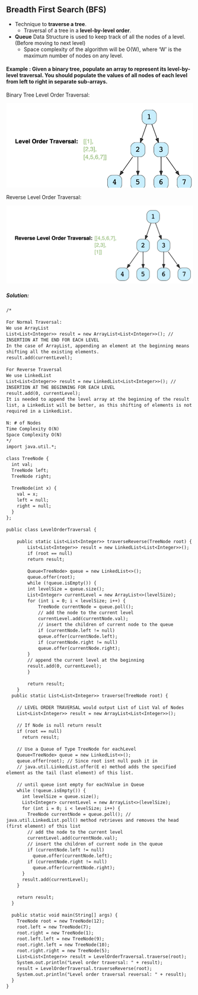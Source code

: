 ## Breadth First Search (BFS)

* Technique to **traverse a tree**.
    * Traversal of a tree in a **level-by-level order**.
* **Queue** Data Structure is used to keep track of all the nodes of a level. (Before moving to next level)
    * Space complexity of the algorithm will be O(W), where ‘W’ is the maximum number of nodes on any level.

#### Example : Given a binary tree, populate an array to represent its level-by-level traversal. You should populate the values of all nodes of each level from left to right in separate sub-arrays.



Binary Tree Level Order Traversal: 

![Example 1](example-1.png)

Reverse Level Order Traversal: 

![Example 2](example-2.png)

#####  Solution:
```
/*

For Normal Traversal:
We use ArrayList
List<List<Integer>> result = new ArrayList<List<Integer>>(); // INSERTION AT THE END FOR EACH LEVEL
In the case of ArrayList, appending an element at the beginning means shifting all the existing elements.
result.add(currentLevel);

For Reverse Traversal
We use LinkedList
List<List<Integer>> result = new LinkedList<List<Integer>>(); // INSERTION AT THE BEGINNING FOR EACH LEVEL
result.add(0, currentLevel); 
It is needed to append the level array at the beginning of the result list, a LinkedList will be better, as this shifting of elements is not required in a LinkedList.

N: # of Nodes
Time Complexity O(N)
Space Complexity O(N)
*/
import java.util.*;

class TreeNode {
  int val;
  TreeNode left;
  TreeNode right;

  TreeNode(int x) {
    val = x;
    left = null;
    right = null;
  }
};

public class LevelOrderTraversal {

    public static List<List<Integer>> traverseReverse(TreeNode root) {
        List<List<Integer>> result = new LinkedList<List<Integer>>();
        if (root == null)
        return result;

        Queue<TreeNode> queue = new LinkedList<>();
        queue.offer(root);
        while (!queue.isEmpty()) {
        int levelSize = queue.size();
        List<Integer> currentLevel = new ArrayList<>(levelSize);
        for (int i = 0; i < levelSize; i++) {
            TreeNode currentNode = queue.poll();
            // add the node to the current level
            currentLevel.add(currentNode.val);
            // insert the children of current node to the queue
            if (currentNode.left != null)
            queue.offer(currentNode.left);
            if (currentNode.right != null)
            queue.offer(currentNode.right);
        }
        // append the current level at the beginning
        result.add(0, currentLevel);
        }

        return result;
    }
  public static List<List<Integer>> traverse(TreeNode root) {
    
    // LEVEL ORDER TRAVERSAL would output List of List Val of Nodes
    List<List<Integer>> result = new ArrayList<List<Integer>>();
    
    // If Node is null return result
    if (root == null)
      return result;
      
    // Use a Queue of Type TreeNode for eachLevel
    Queue<TreeNode> queue = new LinkedList<>();
    queue.offer(root); // Since root isnt null push it in
    // java.util.LinkedList.offer(E e) method adds the specified element as the tail (last element) of this list.
    
    // until queue isnt empty for eachValue in Queue
    while (!queue.isEmpty()) {
      int levelSize = queue.size();
      List<Integer> currentLevel = new ArrayList<>(levelSize);
      for (int i = 0; i < levelSize; i++) {
        TreeNode currentNode = queue.poll(); // java.util.LinkedList.poll() method retrieves and removes the head (first element) of this list
        // add the node to the current level
        currentLevel.add(currentNode.val);
        // insert the children of current node in the queue
        if (currentNode.left != null)
          queue.offer(currentNode.left);
        if (currentNode.right != null)
          queue.offer(currentNode.right);
      }
      result.add(currentLevel);
    }

    return result;
  }

  public static void main(String[] args) {
    TreeNode root = new TreeNode(12);
    root.left = new TreeNode(7);
    root.right = new TreeNode(1);
    root.left.left = new TreeNode(9);
    root.right.left = new TreeNode(10);
    root.right.right = new TreeNode(5);
    List<List<Integer>> result = LevelOrderTraversal.traverse(root);
    System.out.println("Level order traversal: " + result);
    result = LevelOrderTraversal.traverseReverse(root);
    System.out.println("Level order traversal reversal: " + result);
  }
}
```
